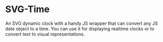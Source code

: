 # SVG-Time
An SVG dynamic clock with a handy JS wrapper that can convert any JS date object to a time. You can use it for displaying realtime clocks or to convert text to visual representations.
